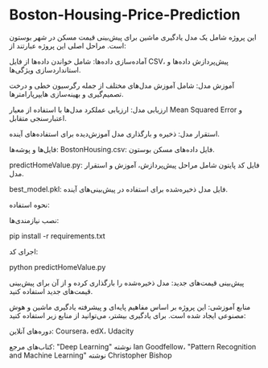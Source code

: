 # Boston-Housing-Price-Prediction
این پروژه شامل یک مدل یادگیری ماشین برای پیش‌بینی قیمت مسکن در شهر بوستون است.
مراحل اصلی این پروژه عبارتند از:

آماده‌سازی داده‌ها: شامل خواندن داده‌ها از فایل CSV، پیش‌پردازش داده‌ها و استانداردسازی ویژگی‌ها.

آموزش مدل: شامل آموزش مدل‌های مختلف از جمله رگرسیون خطی و درخت تصمیم‌گیری و بهینه‌سازی هایپرپارامترها.

ارزیابی مدل: ارزیابی عملکرد مدل‌ها با استفاده از معیار Mean Squared Error و اعتبارسنجی متقابل.

استقرار مدل: ذخیره و بارگذاری مدل آموزش‌دیده برای استفاده‌های آینده.

فایل‌ها و پوشه‌ها:
BostonHousing.csv: فایل داده‌های مسکن بوستون.

predictHomeValue.py: فایل کد پایتون شامل مراحل پیش‌پردازش، آموزش و استقرار مدل.

best_model.pkl: فایل مدل ذخیره‌شده برای استفاده در پیش‌بینی‌های آینده.

نحوه استفاده:

نصب نیازمندی‌ها:

pip install -r requirements.txt

اجرای کد:

python predictHomeValue.py

پیش‌بینی قیمت‌های جدید: مدل ذخیره‌شده را بارگذاری کرده و از آن برای پیش‌بینی قیمت‌های جدید استفاده کنید.

منابع آموزشی:
این پروژه بر اساس مفاهیم پایه‌ای و پیشرفته یادگیری ماشین و هوش مصنوعی ایجاد شده است. برای یادگیری بیشتر، می‌توانید از منابع زیر استفاده کنید:

دوره‌های آنلاین: Coursera، edX، Udacity

کتاب‌های مرجع: "Deep Learning" نوشته Ian Goodfellow، "Pattern Recognition and Machine Learning" نوشته Christopher Bishop
